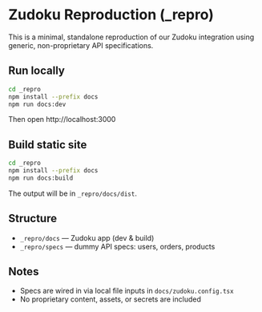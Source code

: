 # Zudoku Reproduction (_repro)

This is a minimal, standalone reproduction of our Zudoku integration using generic, non-proprietary API specifications.

## Run locally

```bash
cd _repro
npm install --prefix docs
npm run docs:dev
```

Then open http://localhost:3000

## Build static site

```bash
cd _repro
npm install --prefix docs
npm run docs:build
```

The output will be in `_repro/docs/dist`.

## Structure

- `_repro/docs` — Zudoku app (dev & build)
- `_repro/specs` — dummy API specs: users, orders, products

## Notes
- Specs are wired in via local file inputs in `docs/zudoku.config.tsx`
- No proprietary content, assets, or secrets are included

